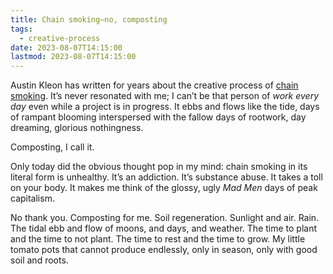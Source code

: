 ```yaml
---
title: Chain smoking—no, composting
tags:
  - creative-process
date: 2023-08-07T14:15:00
lastmod: 2023-08-07T14:15:00
---
```


Austin Kleon has written for years about the creative process of [chain smoking](https://austinkleon.com/tag/chain-smoking/). It’s never resonated with me; I can’t be that person of *work every day* even while a project is in progress. It ebbs and flows like the tide, days of rampant blooming interspersed with the fallow days of rootwork, day dreaming, glorious nothingness. 

Composting, I call it. 

Only today did the obvious thought pop in my mind: chain smoking in its literal form is unhealthy. It’s an addiction. It’s substance abuse. It takes a toll on your body. It makes me think of the glossy, ugly *Mad Men* days of peak capitalism. 

No thank you. Composting for me. Soil regeneration. Sunlight and air. Rain. The tidal ebb and flow of moons, and days, and weather. The time to plant and the time to not plant. The time to rest and the time to grow. My little tomato pots that cannot produce endlessly, only in season, only with good soil and roots. 